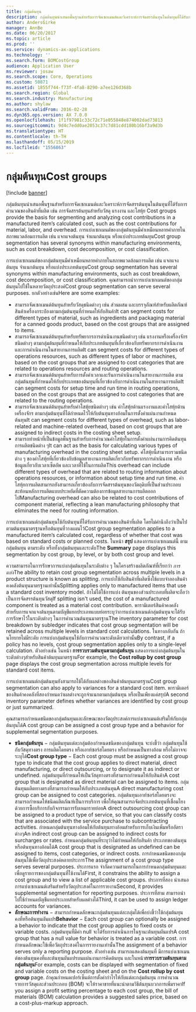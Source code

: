 ```yaml
---
title: กลุ่มต้นทุน
description: กลุ่มต้นทุนนำเสนอพื้นฐานสำหรับการจัดเซกเมนต์และวิเคราะห์การจัดสรรต้นทุนในต้นทุนที่ได้รับการคำนวณของสินค้าที่ผลิต เช่น การจัดสรรต้นทุนสำหรับวัสดุ แรงงาน และโสหุ้ย  การแบ่งเซกเมนต์ของกลุ่มต้นทุนมีคำเหมือนหลายคำภายในสภาพแวดล้อมการผลิต เช่น แจกแจงต้นทุน จำแนกต้นทุน หรือแบ่งประเภทต้นทุน
author: AndersGirke
manager: AnnBe
ms.date: 06/20/2017
ms.topic: article
ms.prod: ''
ms.service: dynamics-ax-applications
ms.technology: ''
ms.search.form: BOMCostGroup
audience: Application User
ms.reviewer: josaw
ms.search.scope: Core, Operations
ms.custom: 50871
ms.assetid: 1855f744-f73f-4fa8-8290-a7ee126d368b
ms.search.region: Global
ms.search.industry: Manufacturing
ms.author: shylaw
ms.search.validFrom: 2016-02-28
ms.dyn365.ops.version: AX 7.0.0
ms.openlocfilehash: 1f1f97981c33c72c71e055848e874002dad73813
ms.sourcegitcommit: 9d4c7edd0ae2053c37c7d81cdd180b16bf3a9d3b
ms.translationtype: HT
ms.contentlocale: th-TH
ms.lasthandoff: 05/15/2019
ms.locfileid: "1556863"
---
```

# <a name="cost-groups"></a><span data-ttu-id="a2e7c-104">กลุ่มต้นทุน</span><span class="sxs-lookup"><span data-stu-id="a2e7c-104">Cost groups</span></span>

[!include [banner](../includes/banner.md)]

<span data-ttu-id="a2e7c-105">กลุ่มต้นทุนนำเสนอพื้นฐานสำหรับการจัดเซกเมนต์และวิเคราะห์การจัดสรรต้นทุนในต้นทุนที่ได้รับการคำนวณของสินค้าที่ผลิต เช่น การจัดสรรต้นทุนสำหรับวัสดุ แรงงาน และโสหุ้ย </span><span class="sxs-lookup"><span data-stu-id="a2e7c-105">Cost groups provide the basis for segmenting and analyzing cost contributions in a manufactured item’s calculated cost, such as the cost contributions for material, labor, and overhead.</span></span> <span data-ttu-id="a2e7c-106">การแบ่งเซกเมนต์ของกลุ่มต้นทุนมีคำเหมือนหลายคำภายในสภาพแวดล้อมการผลิต เช่น แจกแจงต้นทุน จำแนกต้นทุน หรือแบ่งประเภทต้นทุน</span><span class="sxs-lookup"><span data-stu-id="a2e7c-106">Cost group segmentation has several synonyms within manufacturing environments, such as cost breakdown, cost decomposition, or cost classification.</span></span> 

<span data-ttu-id="a2e7c-107">การแบ่งเซกเมนต์ของกลุ่มต้นทุนมีคำเหมือนหลายคำภายในสภาพแวดล้อมการผลิต เช่น แจกแจงต้นทุน จำแนกต้นทุน หรือแบ่งประเภทต้นทุน</span><span class="sxs-lookup"><span data-stu-id="a2e7c-107">Cost group segmentation has several synonyms within manufacturing environments, such as cost breakdown, cost decomposition, or cost classification.</span></span> <span data-ttu-id="a2e7c-108">คุณสามารถนำการแบ่งเซกเมนต์ของกลุ่มต้นทุนไปใช้ในหลายวัตถุประสงค์</span><span class="sxs-lookup"><span data-stu-id="a2e7c-108">Cost group segmentation can serve several purposes.</span></span> <span data-ttu-id="a2e7c-109">ยกตัวอย่างเช่น</span><span class="sxs-lookup"><span data-stu-id="a2e7c-109">Here are some examples:</span></span>

-   <span data-ttu-id="a2e7c-110">สามารถจัดเซกเมนต์ต้นทุนสำหรับวัสดุชนิดต่างๆ เช่น ส่วนผสม และบรรจุภัณฑ์สำหรับผลิตภัณฑ์สินค้าเครื่องกระป๋องตามกลุ่มต้นทุนที่กำหนดให้กับสินค้า</span><span class="sxs-lookup"><span data-stu-id="a2e7c-110">It can segment costs for different types of material, such as ingredients and packaging material for a canned goods product, based on the cost groups that are assigned to items.</span></span>
-   <span data-ttu-id="a2e7c-111">สามารถจัดเซกเมนต์ต้นทุนสำหรับทรัพยากรการดำเนินงานชนิดต่างๆ เช่น แรงงานหรือเครื่องจักรชนิดต่างๆ ตามกลุ่มต้นทุนที่กำหนดให้กับประเภทต้นทุนที่เกี่ยวข้องกับทรัพยากรการดำเนินงานและการดำเนินงานในสายงานการผลิต</span><span class="sxs-lookup"><span data-stu-id="a2e7c-111">It can segment costs for different types of operations resources, such as different types of labor or machines, based on the cost groups that are assigned to cost categories that are related to operations resources and routing operations.</span></span>
-   <span data-ttu-id="a2e7c-112">สามารถจัดเซกเมนต์ต้นทุนสำหรับการตั้งค่าเวลาและรันการดำเนินงานในสายงานการผลิต ตามกลุ่มต้นทุนที่กำหนดให้กับประเภทของต้นทุนที่เกี่ยวข้องกับการดำเนินงานในสายงานการผลิต</span><span class="sxs-lookup"><span data-stu-id="a2e7c-112">It can segment costs for setup time and run time in routing operations, based on the cost groups that are assigned to cost categories that are related to the routing operations.</span></span>
-   <span data-ttu-id="a2e7c-113">สามารถจัดเซกเมนต์ต้นทุนสำหรับค่าโสหุ้ยชนิดต่างๆ เช่น ค่าโสหุ้ยด้านแรงงานและค่าโสหุ้ยด้านเครื่องจักร ตามกลุ่มต้นทุนที่ได้กำหนดไว้ให้กับต้นทุนทางอ้อมในการตั้งค่าแผ่นงานกำหนดต้นทุน</span><span class="sxs-lookup"><span data-stu-id="a2e7c-113">It can segment costs for different types of overhead, such as labor-related and machine-related overhead, based on cost groups that are assigned to indirect costs in the costing sheet setup.</span></span>
-   <span data-ttu-id="a2e7c-114">สามารถทำหน้าที่เป็นข้อมูลพื้นฐานสำหรับการคำนวณค่าโสหุ้ยในการตั้งค่าแผ่นงานการคิดต้นทุนการผลิตชนิดต่าง ๆ</span><span class="sxs-lookup"><span data-stu-id="a2e7c-114">It can act as the basis for calculating various types of manufacturing overhead in the costing sheet setup.</span></span> <span data-ttu-id="a2e7c-115">ค่โสหุ้ยนี้สามารถรวมชนิดต่าง ๆ ของค่าโสหุ้ยที่เกี่ยวข้องกับข้อมูลสายงานการผลิตเกี่ยวกับทรัพยากรการดำเนินงาน หรือข้อมูลเกี่ยวกับเวลาเซ็ตอัพ และเวลาที่ใช้ในการผลิต</span><span class="sxs-lookup"><span data-stu-id="a2e7c-115">This overhead can include different types of overhead that are related to routing information about operations resources, or information about setup time and run time.</span></span> <span data-ttu-id="a2e7c-116">ค่าโสหุ้ยการผลิตสามารถยังสามารถเกี่ยวข้องกับการจัดสรรต้นทุนของวัตถุดิบที่เป็นส่วนประกอบ สะท้อนหลักการผลิตแบบประหยัดที่ตัดความต้องการข้อมูลสายงานการผลิตออกไป</span><span class="sxs-lookup"><span data-stu-id="a2e7c-116">Manufacturing overhead can also be related to cost contributions of component material, reflecting a lean manufacturing philosophy that eliminates the need for routing information.</span></span>

<span data-ttu-id="a2e7c-117">การแบ่งเซกเมนต์กลุ่มต้นทุนใช้กับต้นทุนที่ได้รับการคำนวณของสินค้าที่ผลิต โดยไม่คำนึงถึงว่าเป็นไปตามต้นทุนมาตรฐานหรือต้นทุนที่วางแผนไว้</span><span class="sxs-lookup"><span data-stu-id="a2e7c-117">Cost group segmentation applies to a manufactured item’s calculated cost, regardless of whether that cost was based on standard costs or planned costs.</span></span> <span data-ttu-id="a2e7c-118">ในหน้า **สรุป** แสดงการแบ่งเซกเมนต์นี้ ตามกลุ่มต้นทุน ตามระดับ หรือทั้งกลุ่มต้นทุนและระดับ</span><span class="sxs-lookup"><span data-stu-id="a2e7c-118">The **Summary** page displays this segmentation by cost group, by level, or by both cost group and level.</span></span> 

<span data-ttu-id="a2e7c-119">ความสามารถในการรักษาการแบ่งกลุ่มต้นทุนในระดับต่าง ๆ ในโครงสร้างผลิตภัณฑ์ที่เรียกว่า *การแบ่ง*</span><span class="sxs-lookup"><span data-stu-id="a2e7c-119">The ability to retain cost group segmentation across multiple levels in a product structure is known as *splitting*.</span></span> <span data-ttu-id="a2e7c-120">การแบ่งใช้กับสินค้าที่ผลิตซึ่งใช้แบบจำลองสินค้าคงคลังต้นทุนมาตรฐานเท่านั้น</span><span class="sxs-lookup"><span data-stu-id="a2e7c-120">Splitting applies only to manufactured items that use a standard cost inventory model.</span></span> <span data-ttu-id="a2e7c-121">ถ้าไม่ได้ใช้การแบ่ง ต้นทุนของส่วนประกอบที่ผลิตจะถือว่าเป็นการจัดสรรต้นทุนวัสดุ</span><span class="sxs-lookup"><span data-stu-id="a2e7c-121">If splitting isn't used, the cost of a manufactured component is treated as a material cost contribution.</span></span> <span data-ttu-id="a2e7c-122">พารามิเตอร์สินค้าคงคลังสำหรับการแจกแจงต้นทุนตามบัญชีแยกประเภทแบบย่อยระบุว่าการแบ่งเซกเมนต์กลุ่มต้นทุนจะได้รับการรักษาไว้ในระดับต่างๆ ในการคำนวณต้นทุนมาตรฐาน</span><span class="sxs-lookup"><span data-stu-id="a2e7c-122">The inventory parameter for cost breakdown by subledger indicates that cost group segmentation will be retained across multiple levels in standard cost calculations.</span></span> <span data-ttu-id="a2e7c-123">ในทางกลับกัน ถ้านโยบายไม่มีระดับ การแบ่งกลุ่มต้นทุนใช้กับการคำนวณระดับเดียวเท่านั้น</span><span class="sxs-lookup"><span data-stu-id="a2e7c-123">By contrast, if a policy has no levels, cost group segmentation applies only to a single-level calculation.</span></span> <span data-ttu-id="a2e7c-124">ตัวอย่างเช่น ในหน้า **การรวบรวมต้นทุนตามกลุ่มต้นทุน** แสดงการแบ่งกลุ่มต้นทุนในระดับต่างๆสำหรับสินค้าต้นทุนมาตรฐาน</span><span class="sxs-lookup"><span data-stu-id="a2e7c-124">For example, the **Cost rollup by cost group** page displays the cost group segmentation across multiple levels for standard cost items.</span></span> 

<span data-ttu-id="a2e7c-125">การแบ่งเซกเมนต์กลุ่มต้นทุนยังสามารถใช้ได้กับผลต่างของสินค้าต้นทุนมาตรฐาน</span><span class="sxs-lookup"><span data-stu-id="a2e7c-125">Cost group segmentation can also apply to variances for a standard cost item.</span></span> <span data-ttu-id="a2e7c-126">พารามิเตอร์ของสินค้าคงคลังที่สองกำหนดว่าผลต่างจะถูกจำแนกตามกลุ่มต้นทุน หรือเป็นเพียงแค่สรุป</span><span class="sxs-lookup"><span data-stu-id="a2e7c-126">A second inventory parameter defines whether variances are identified by cost group or just summarized.</span></span> 

<span data-ttu-id="a2e7c-127">คุณสามารถกำหนดชนิดของกลุ่มต้นทุนและลักษณะของวัตถุประสงค์การแบ่งเซกเมนต์เสริมให้กับกลุ่มต้นทุนได้</span><span class="sxs-lookup"><span data-stu-id="a2e7c-127">A cost group can be assigned a cost group type and a behavior for supplemental segmentation purposes.</span></span>

-   <span data-ttu-id="a2e7c-128">**ชนิดกลุ่มต้นทุน** − กลุ่มต้นทุนแต่ละกลุ่มต้องกำหนดชนิดของกลุ่มต้นทุน จะบ่งชี้ว่า กลุ่มต้นทุนใช้กับวัสดุทางตรง การผลิตโดยตรง หรือเอาท์ซอร์สโดยตรง หรือกำหนดเป็นทางอ้อม หรือไม่อาจจะระบุได้</span><span class="sxs-lookup"><span data-stu-id="a2e7c-128">**Cost group type** − Each cost group must be assigned a cost group type to indicate that the cost group applies to direct material, direct manufacturing, or direct outsourcing, or to designate it as indirect or undefined.</span></span> <span data-ttu-id="a2e7c-129">กลุ่มต้นทุนที่กำหนดให้เป็นวัสดุทางตรงที่สามารถกำหนดให้กับสินค้า</span><span class="sxs-lookup"><span data-stu-id="a2e7c-129">A cost group that is designated as direct material can be assigned to items.</span></span> <span data-ttu-id="a2e7c-130">กลุ่มต้นทุนผลิตทางตรงที่สามารถกำหนดให้กับประเภทต้นทุน</span><span class="sxs-lookup"><span data-stu-id="a2e7c-130">A direct manufacturing cost group can be assigned to cost categories.</span></span> <span data-ttu-id="a2e7c-131">กลุ่มต้นทุนเอาท์ซอร์สโดยตรงจะสามารถกำหนดให้ชนิดผลิตภัณฑ์เป็นการบริการ เพื่อให้คุณสามารถจัดประเภทต้นทุนที่เชื่อมโยงด้วยการซื้อบริการกับกิจกรรมการรับเหมารายย่อย</span><span class="sxs-lookup"><span data-stu-id="a2e7c-131">A direct outsourcing cost group can be assigned to a product type of service, so that you can classify costs that are associated with the service purchase to subcontracting activities.</span></span> <span data-ttu-id="a2e7c-132">กำหนดกลุ่มต้นทุนทางอ้อมให้กับต้นทุนทางอ้อมสำหรับการเก็บเงินเพิ่มหรืออัตราต่างๆ</span><span class="sxs-lookup"><span data-stu-id="a2e7c-132">An indirect cost group can be assigned to indirect costs for surcharges or rates.</span></span> <span data-ttu-id="a2e7c-133">กำหนดกลุ่มต้นทุนที่ระบุว่าไม่กำหนดให้กับสินค้า ประเภทของต้นทุน หรือต้นทุนทางอ้อมได้</span><span class="sxs-lookup"><span data-stu-id="a2e7c-133">A cost group that is designated as undefined can be assigned to items, cost categories, or indirect costs.</span></span> <span data-ttu-id="a2e7c-134">การกำหนดชนิดของกลุ่มต้นทุนใช้เพื่อวัตถุประสงค์หลายประการ</span><span class="sxs-lookup"><span data-stu-id="a2e7c-134">The assignment of a cost group type serves several purposes.</span></span> <span data-ttu-id="a2e7c-135">ประการแรก จำกัดความสามารถในการกำหนดกลุ่มต้นทุนและเพื่อดูรายการของกลุ่มต้นทุนที่ใช้งานได้</span><span class="sxs-lookup"><span data-stu-id="a2e7c-135">First, it constrains the ability to assign a cost group and to view a list of applicable cost groups.</span></span> <span data-ttu-id="a2e7c-136">ประการที่สอง นำเสนอการแบ่งเซกเมนต์เสริมสำหรับวัตถุประสงค์ในการรายงาน</span><span class="sxs-lookup"><span data-stu-id="a2e7c-136">Second, it provides supplemental segmentation for reporting purposes.</span></span> <span data-ttu-id="a2e7c-137">ประการที่สาม สามารถนำไปใช้กำหนดบัญชีแยกประเภทสำหรับผลต่างได้</span><span class="sxs-lookup"><span data-stu-id="a2e7c-137">Third, it can be used to assign ledger accounts for variances.</span></span>
-   <span data-ttu-id="a2e7c-138">**ลักษณะการทำงาน** − สามารถกำหนดลักษณะกลุ่มต้นทุนแต่ละกลุ่มได้เพื่อบ่งชี้ว่าใช้กลุ่มต้นทุนคงที่หรือต้นทุนผันแปร</span><span class="sxs-lookup"><span data-stu-id="a2e7c-138">**Behavior** − Each cost group can optionally be assigned a behavior to indicate that the cost group applies to fixed costs or variable costs.</span></span> <span data-ttu-id="a2e7c-139">กลุ่มต้นทุนที่มีค่า null จะได้รับการดำเนินการในฐานะต้นทุนผันแปร</span><span class="sxs-lookup"><span data-stu-id="a2e7c-139">A cost group that has a null value for behavior is treated as a variable cost.</span></span> <span data-ttu-id="a2e7c-140">การกำหนดลักษณะใช้เพื่อวัตถุประสงค์ในการรายงานเท่านั้น</span><span class="sxs-lookup"><span data-stu-id="a2e7c-140">The assignment of a behavior serves only a reporting purpose.</span></span> <span data-ttu-id="a2e7c-141">ตัวอย่างเช่น สามารถแสดงต้นทุนที่ มีการแบ่งเซกเมนต์ของต้นทุนคงที่และต้นทุนผันแปรบนแผ่นงานการคิดต้นทุน และในหน้า**การรวบรวมต้นทุนตามกลุ่มต้นทุน**</span><span class="sxs-lookup"><span data-stu-id="a2e7c-141">For example, costs can be displayed with segmentation of fixed and variable costs on the costing sheet and on the **Cost rollup by cost group** page.</span></span> <span data-ttu-id="a2e7c-142">ถ้าคุณกำหนดเปอร์เซ็นต์การตั้งค่ากำไรให้กับแต่ละกลุ่มต้นทุน การคำนวณรายการวัสดุและส่วนประกอบ (BOM) จะให้ราคาขายที่แนะนำตามวิธีต้นทุนบวกการเพิ่มราคา</span><span class="sxs-lookup"><span data-stu-id="a2e7c-142">If you assign a profit setting percentage to each cost group, the bill of materials (BOM) calculation provides a suggested sales price, based on a cost-plus-markup approach.</span></span>




